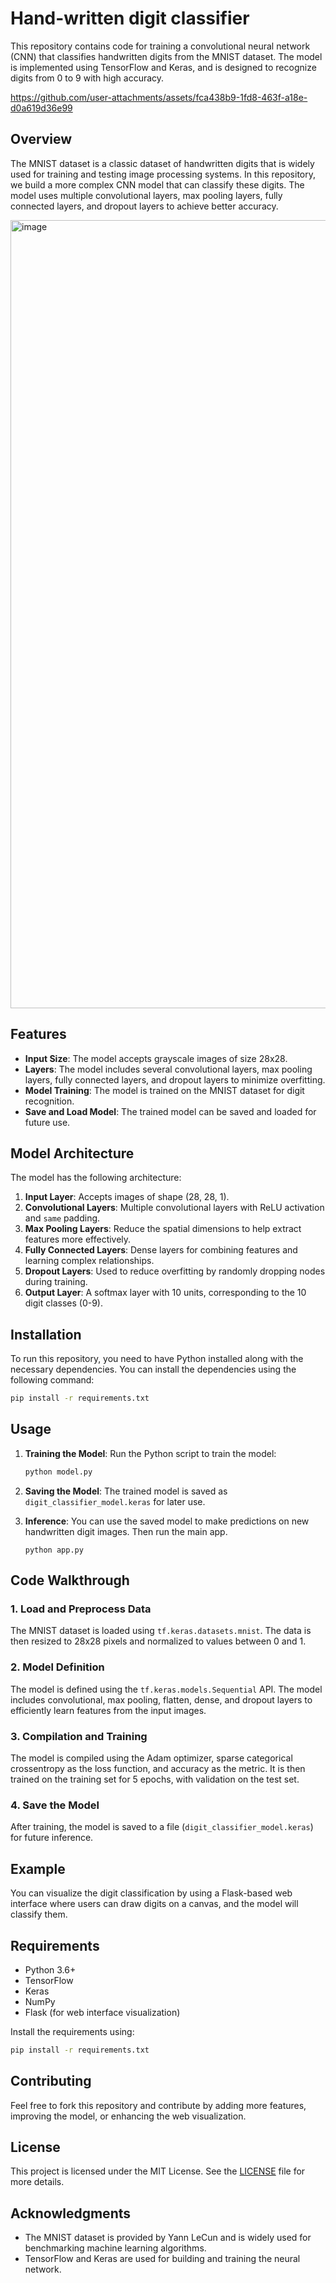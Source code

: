 # Hand-written digit classifier

This repository contains code for training a convolutional neural network (CNN) that classifies handwritten digits from the MNIST dataset. The model is implemented using TensorFlow and Keras, and is designed to recognize digits from 0 to 9 with high accuracy.



https://github.com/user-attachments/assets/fca438b9-1fd8-463f-a18e-d0a619d36e99


## Overview

The MNIST dataset is a classic dataset of handwritten digits that is widely used for training and testing image processing systems. In this repository, we build a more complex CNN model that can classify these digits. The model uses multiple convolutional layers, max pooling layers, fully connected layers, and dropout layers to achieve better accuracy.

<img width="1261" alt="image" src="https://github.com/user-attachments/assets/a6e61827-9d5c-4ba6-a0ab-244dcb6d3098">

## Features


- **Input Size**: The model accepts grayscale images of size 28x28.
- **Layers**: The model includes several convolutional layers, max pooling layers, fully connected layers, and dropout layers to minimize overfitting.
- **Model Training**: The model is trained on the MNIST dataset for digit recognition.
- **Save and Load Model**: The trained model can be saved and loaded for future use.

## Model Architecture

The model has the following architecture:

1. **Input Layer**: Accepts images of shape (28, 28, 1).
2. **Convolutional Layers**: Multiple convolutional layers with ReLU activation and `same` padding.
3. **Max Pooling Layers**: Reduce the spatial dimensions to help extract features more effectively.
4. **Fully Connected Layers**: Dense layers for combining features and learning complex relationships.
5. **Dropout Layers**: Used to reduce overfitting by randomly dropping nodes during training.
6. **Output Layer**: A softmax layer with 10 units, corresponding to the 10 digit classes (0-9).

## Installation

To run this repository, you need to have Python installed along with the necessary dependencies. You can install the dependencies using the following command:

```bash
pip install -r requirements.txt
```

## Usage

1. **Training the Model**:
   Run the Python script to train the model:
   ```bash
   python model.py
   ```

2. **Saving the Model**:
   The trained model is saved as `digit_classifier_model.keras` for later use.

3. **Inference**:
   You can use the saved model to make predictions on new handwritten digit images. Then run the main app.
   ```
   python app.py
   ```

## Code Walkthrough

### 1. Load and Preprocess Data

The MNIST dataset is loaded using `tf.keras.datasets.mnist`. The data is then resized to 28x28 pixels and normalized to values between 0 and 1.

### 2. Model Definition

The model is defined using the `tf.keras.models.Sequential` API. The model includes convolutional, max pooling, flatten, dense, and dropout layers to efficiently learn features from the input images.

### 3. Compilation and Training

The model is compiled using the Adam optimizer, sparse categorical crossentropy as the loss function, and accuracy as the metric. It is then trained on the training set for 5 epochs, with validation on the test set.

### 4. Save the Model

After training, the model is saved to a file (`digit_classifier_model.keras`) for future inference.

## Example

You can visualize the digit classification by using a Flask-based web interface where users can draw digits on a canvas, and the model will classify them.

## Requirements

- Python 3.6+
- TensorFlow
- Keras
- NumPy
- Flask (for web interface visualization)

Install the requirements using:

```bash
pip install -r requirements.txt
```

## Contributing

Feel free to fork this repository and contribute by adding more features, improving the model, or enhancing the web visualization.

## License

This project is licensed under the MIT License. See the [LICENSE](LICENSE) file for more details.

## Acknowledgments

- The MNIST dataset is provided by Yann LeCun and is widely used for benchmarking machine learning algorithms.
- TensorFlow and Keras are used for building and training the neural network.


